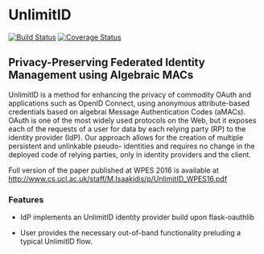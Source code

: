 # UnlimitID
[![Build Status](https://travis-ci.org/moullos/UnlimitID.svg?branch=master)](https://travis-ci.org/moullos/UnlimitID)
[![Coverage Status](https://coveralls.io/repos/github/moullos/UnlimitID/badge.svg?branch=master)](https://coveralls.io/github/moullos/UnlimitID?branch=master)
## Privacy-Preserving Federated Identity Management using Algebraic MACs

UnlimitID is a method for enhancing the privacy of commodity OAuth and applications such as OpenID Connect, using anonymous attribute-based credentials based on algebrai Message Authentication Codes (aMACs). OAuth is one of
the most widely used protocols on the Web, but it exposes each of the requests of a user for data by each relying party (RP) to the identity provider (IdP). Our approach allows for the creation of multiple persistent and unlinkable pseudo-
identities and requires no change in the deployed code of relying parties, only in identity providers and the client.

Full version of the paper published at WPES 2016 is available at http://www.cs.ucl.ac.uk/staff/M.Isaakidis/p/UnlimitID_WPES16.pdf


### Features
 * IdP implements an UnlimitID identity provider build upon flask-oauthlib 

 * User provides the necessary out-of-band functionality preluding a typical UnlimitID flow.



